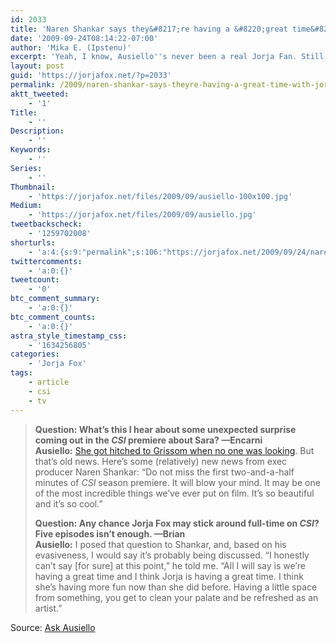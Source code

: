 ```yaml
---
id: 2033
title: 'Naren Shankar says they&#8217;re having a &#8220;great time&#8221; with Jorja (via Ask Ausiello)'
date: '2009-09-24T08:14:22-07:00'
author: 'Mika E. (Ipstenu)'
excerpt: 'Yeah, I know, Ausiello''s never been a real Jorja Fan. Still, he spoke to Naren Shankar about the idea of Jorja coming back full time.'
layout: post
guid: 'https://jorjafox.net/?p=2033'
permalink: /2009/naren-shankar-says-theyre-having-a-great-time-with-jorja-via-ask-ausiello/
aktt_tweeted:
    - '1'
Title:
    - ''
Description:
    - ''
Keywords:
    - ''
Series:
    - ''
Thumbnail:
    - 'https://jorjafox.net/files/2009/09/ausiello-100x100.jpg'
Medium:
    - 'https://jorjafox.net/files/2009/09/ausiello.jpg'
tweetbackscheck:
    - '1259702008'
shorturls:
    - 'a:4:{s:9:"permalink";s:106:"https://jorjafox.net/2009/09/24/naren-shankar-says-theyre-having-a-great-time-with-jorja-via-ask-ausiello/";s:7:"tinyurl";s:26:"http://tinyurl.com/ylnfdg3";s:4:"isgd";s:18:"http://is.gd/52W81";s:5:"bitly";s:20:"http://bit.ly/17Rwvo";}'
twittercomments:
    - 'a:0:{}'
tweetcount:
    - '0'
btc_comment_summary:
    - 'a:0:{}'
btc_comment_counts:
    - 'a:0:{}'
astra_style_timestamp_css:
    - '1634256805'
categories:
    - 'Jorja Fox'
tags:
    - article
    - csi
    - tv
---
```


<blockquote><strong>Question: What&#8217;s this I hear about some unexpected surprise coming out in the <em>CSI</em> premiere about Sara? —Encarni<br />Ausiello:</strong> <a href="http://www.people.com/people/videos/0,,20306231,00.html">She got hitched to Grissom when no one was looking</a>. But that&#8217;s old news. Here&#8217;s some (relatively) new news from exec producer Naren Shankar: &#8220;Do not miss the first two-and-a-half minutes of <em>CSI</em> season premiere. It will blow your mind. It may be one of the most incredible things we&#8217;ve ever put on film. It&#8217;s so beautiful and it&#8217;s so cool.&#8221;

<strong>Question: Any chance Jorja Fox may stick around full-time on <em>CSI</em>? Five episodes isn&#8217;t enough. —Brian<br />Ausiello:</strong> I posed that question to Shankar, and, based on his evasiveness, I would say it&#8217;s probably being discussed. &#8220;I honestly can&#8217;t say [for sure] at this point,&#8221; he told me. &#8220;All I will say is we&#8217;re having a great time and I think Jorja is having a great time. I think she&#8217;s having more fun now than she did before. Having a little space from something, you get to clean your palate and be refreshed as an artist.&#8221;</blockquote>

Source: <a href="http://ausiellofiles.ew.com/2009/09/23/ask-ausiello-spoilers-csi-true-blood-smallville-more/">Ask Ausiello</a>